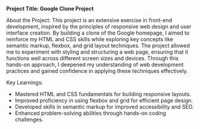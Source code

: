 **Project Title: Google Clone Project**

About the Project: This project is an extensive exercise in front-end development, inspired by the principles of responsive web design and user interface creation. By building a clone of the Google homepage, I aimed to reinforce my HTML and CSS skills while exploring key concepts like semantic markup, flexbox, and grid layout techniques. The project allowed me to experiment with styling and structuring a web page, ensuring that it functions well across different screen sizes and devices. Through this hands-on approach, I deepened my understanding of web development practices and gained confidence in applying these techniques effectively.

Key Learnings:

- Mastered HTML and CSS fundamentals for building responsive layouts.
- Improved proficiency in using flexbox and grid for efficient page design.
- Developed skills in semantic markup for improved accessibility and SEO.
- Enhanced problem-solving abilities through hands-on coding challenges.
